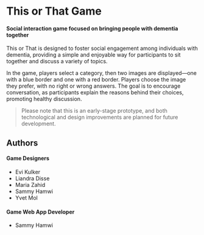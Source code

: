 # This or That Game
#### Social interaction game focused on bringing people with dementia together

This or That is designed to foster social engagement among individuals with dementia, providing a simple and enjoyable way for participants to sit together and discuss a variety of topics.

In the game, players select a category, then two images are displayed—one with a blue border and one with a red border. Players choose the image they prefer, with no right or wrong answers. 
The goal is to encourage conversation, as participants explain the reasons behind their choices, promoting healthy discussion.

> Please note that this is an early-stage prototype, and both technological
> and design improvements are planned for future development.

## Authors

#### Game Designers 
- Evi Kulker  
- Liandra Disse 
- Maria Zahid 
- Sammy Hamwi 
- Yvet Mol 

#### Game Web App Developer
- Sammy Hamwi 

